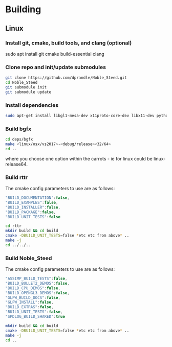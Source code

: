 # Building

## Linux

### Install git, cmake, build tools, and clang (optional)

sudo apt install git cmake build-essential clang

### Clone repo and init/update submodules

```sh
git clone https://github.com/dprandle/Noble_Steed.git
cd Noble_Steed
git submodule init
git submodule update
```

### Install dependencies

```sh
sudo apt-get install libgl1-mesa-dev x11proto-core-dev libx11-dev python3 python3-dev xorg-dev
```

### Build bgfx

```sh
cd deps/bgfx
make <linux/osx/vs2017>-<debug/release><32/64>
cd ..
```

where you choose one option within the carrots - ie for linux could be linux-release64.

### Build rttr

The cmake config parameters to use are as follows:

```js
"BUILD_DOCUMENTATION":false,
"BUILD_EXAMPLES":false,
"BUILD_INSTALLER":false,
"BUILD_PACKAGE":false,
"BUILD_UNIT_TESTS":false
```

```sh
cd rttr
mkdir build && cd build
cmake -DBUILD_UNIT_TESTS=false *etc etc from above* ..
make -j
cd ../../..
```

### Build Noble_Steed

The cmake config parameters to use are as follows:

```js
"ASSIMP_BUILD_TESTS":false,
"BUILD_BULLET2_DEMOS":false,
"BUILD_CPU_DEMOS":false,
"BUILD_OPENGL3_DEMOS":false,
"GLFW_BUILD_DOCS":false,
"GLFW_INSTALL":false,
"BUILD_EXTRAS":false,
"BUILD_UNIT_TESTS":false,
"SPDLOG_BUILD_SHARED":true
```

```sh
mkdir build && cd build
cmake -DBUILD_UNIT_TESTS=false *etc etc from above* ..
make -j
cd ..
```
